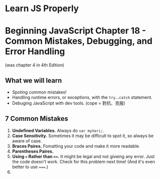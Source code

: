 Learn JS Properly
===

# Beginning JavaScript Chapter 18 - Common Mistakes, Debugging, and Error Handling
(was chapter 4 in 4th Edition)

## What we will learn
- Spoting common mistakes!
- Handling runtime errors, or exceptions, with the `try`...`catch` statement.
- Debuging JavaScript with dev tools.
(cope = 對抗、克服)

##  7 Common Mistakes
1. **Undefined Variables.** Always do `var myVari;`.  
2. **Case Sensitivity.** Sometimes it may be difficult to spot it, so always be aware of case.
3. **Braces Paires.** Fomatting your code and make it more readable.
4. **Parentheses Paires.** 
5. **Using `=` Rather than `==`.** It might be legal and not giveing any error. Just the code doesn't work. Check for this problem next time! (And it's even better to use `===`.)
6. 
